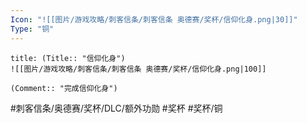 ```yaml
---
Icon: "![[图片/游戏攻略/刺客信条/刺客信条 奥德赛/奖杯/信仰化身.png|30]]"
Type: "铜"
---
```

```ad-common-bronze-trophy
title: (Title:: "信仰化身")
![[图片/游戏攻略/刺客信条/刺客信条 奥德赛/奖杯/信仰化身.png|100]]

(Comment:: "完成信仰化身")
```

#刺客信条/奥德赛/奖杯/DLC/额外功勋 #奖杯 #奖杯/铜
